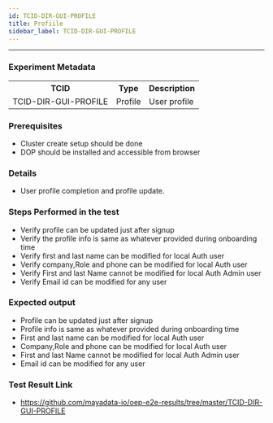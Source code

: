 ```yaml
---
id: TCID-DIR-GUI-PROFILE
title: Profiile
sidebar_label: TCID-DIR-GUI-PROFILE
---
```

------

### Experiment Metadata

<table>
  <tr>
    <th> TCID </th>
    <th> Type </th>
    <th> Description </th>
  </tr>
  <tr>
    <td>TCID-DIR-GUI-PROFILE</td>
    <td> Profile</td>
    <td> User profile </td>
  </tr>
</table>

### Prerequisites
- Cluster create setup should be done
- DOP should be installed and accessible from browser


### Details
- User profile completion and profile update.

### Steps Performed in the test
- Verify profile can be updated just after signup
- Verify the profile info is same as whatever provided during onboarding time
- Verify first and last name can be modified for local Auth user
- Verify company,Role and phone can be modified for local Auth user
- Verify First and last Name cannot be modified for local Auth Admin user
- Verify Email id  can be modified for any user

### Expected output
- Profile can be updated just after signup
- Profile info is same as whatever provided during onboarding time
- First and last name can be modified for local Auth user
- Company,Role and phone can be modified for local Auth user
- First and last Name cannot be modified for local Auth Admin user
- Email id  can be modified for any user

### Test Result Link

- https://github.com/mayadata-io/oep-e2e-results/tree/master/TCID-DIR-GUI-PROFILE
